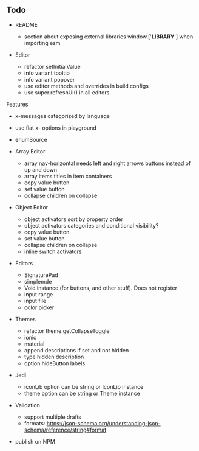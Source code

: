 ## Todo

- README
  - section about exposing external libraries window.['__LIBRARY__'] when importing esm


- Editor
  - refactor setInitialValue
  - info variant tooltip
  - info variant popover
  - use editor methods and overrides in build configs
  - use super.refreshUI() in all editors

  
Features
  - x-messages categorized by language
  - use flat x- options in playground
  - enumSource


- Array Editor
  - array nav-horizontal needs left and right arrows buttons instead of up and down
  - array items titles in item containers
  - copy value button
  - set value button
  - collapse children on collapse


- Object Editor
  - object activators sort by property order
  - object activators categories and conditional visibility?
  - copy value button
  - set value button
  - collapse children on collapse
  - inline switch activators


- Editors
  - SignaturePad
  - simplemde
  - Void instance (for buttons, and other stuff). Does not register
  - input range
  - input file
  - color picker


- Themes
  - refactor theme.getCollapseToggle
  - ionic
  - material
  - append descriptions if set and not hidden
  - type hidden description
  - option hideButton labels


- Jedi
  - iconLib option can be string or IconLib instance
  - theme option can be string or Theme instance


- Validation
  - support multiple drafts
  - formats: https://json-schema.org/understanding-json-schema/reference/string#format


- publish on NPM
